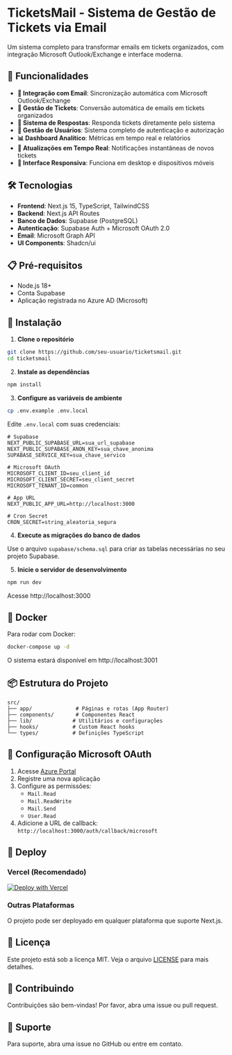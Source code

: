 # TicketsMail - Sistema de Gestão de Tickets via Email

Um sistema completo para transformar emails em tickets organizados, com integração Microsoft Outlook/Exchange e interface moderna.

## 🚀 Funcionalidades

- **📧 Integração com Email**: Sincronização automática com Microsoft Outlook/Exchange
- **🎫 Gestão de Tickets**: Conversão automática de emails em tickets organizados
- **💬 Sistema de Respostas**: Responda tickets diretamente pelo sistema
- **👥 Gestão de Usuários**: Sistema completo de autenticação e autorização
- **📊 Dashboard Analítico**: Métricas em tempo real e relatórios
- **🔄 Atualizações em Tempo Real**: Notificações instantâneas de novos tickets
- **📱 Interface Responsiva**: Funciona em desktop e dispositivos móveis

## 🛠️ Tecnologias

- **Frontend**: Next.js 15, TypeScript, TailwindCSS
- **Backend**: Next.js API Routes
- **Banco de Dados**: Supabase (PostgreSQL)
- **Autenticação**: Supabase Auth + Microsoft OAuth 2.0
- **Email**: Microsoft Graph API
- **UI Components**: Shadcn/ui

## 📋 Pré-requisitos

- Node.js 18+
- Conta Supabase
- Aplicação registrada no Azure AD (Microsoft)

## 🔧 Instalação

1. **Clone o repositório**
```bash
git clone https://github.com/seu-usuario/ticketsmail.git
cd ticketsmail
```

2. **Instale as dependências**
```bash
npm install
```

3. **Configure as variáveis de ambiente**
```bash
cp .env.example .env.local
```

Edite `.env.local` com suas credenciais:
```env
# Supabase
NEXT_PUBLIC_SUPABASE_URL=sua_url_supabase
NEXT_PUBLIC_SUPABASE_ANON_KEY=sua_chave_anonima
SUPABASE_SERVICE_KEY=sua_chave_servico

# Microsoft OAuth
MICROSOFT_CLIENT_ID=seu_client_id
MICROSOFT_CLIENT_SECRET=seu_client_secret
MICROSOFT_TENANT_ID=common

# App URL
NEXT_PUBLIC_APP_URL=http://localhost:3000

# Cron Secret
CRON_SECRET=string_aleatoria_segura
```

4. **Execute as migrações do banco de dados**

Use o arquivo `supabase/schema.sql` para criar as tabelas necessárias no seu projeto Supabase.

5. **Inicie o servidor de desenvolvimento**
```bash
npm run dev
```

Acesse http://localhost:3000

## 🐳 Docker

Para rodar com Docker:

```bash
docker-compose up -d
```

O sistema estará disponível em http://localhost:3001

## 📦 Estrutura do Projeto

```
src/
├── app/              # Páginas e rotas (App Router)
├── components/       # Componentes React
├── lib/             # Utilitários e configurações
├── hooks/           # Custom React hooks
└── types/           # Definições TypeScript
```

## 🔐 Configuração Microsoft OAuth

1. Acesse [Azure Portal](https://portal.azure.com)
2. Registre uma nova aplicação
3. Configure as permissões:
   - `Mail.Read`
   - `Mail.ReadWrite`
   - `Mail.Send`
   - `User.Read`
4. Adicione a URL de callback: `http://localhost:3000/auth/callback/microsoft`

## 🚀 Deploy

### Vercel (Recomendado)

[![Deploy with Vercel](https://vercel.com/button)](https://vercel.com/new/clone?repository-url=https://github.com/seu-usuario/ticketsmail)

### Outras Plataformas

O projeto pode ser deployado em qualquer plataforma que suporte Next.js.

## 📄 Licença

Este projeto está sob a licença MIT. Veja o arquivo [LICENSE](LICENSE) para mais detalhes.

## 🤝 Contribuindo

Contribuições são bem-vindas! Por favor, abra uma issue ou pull request.

## 📧 Suporte

Para suporte, abra uma issue no GitHub ou entre em contato.